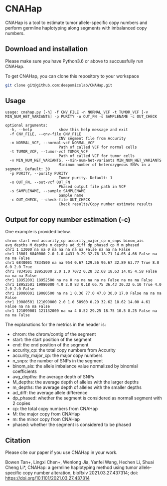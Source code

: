 # CNAHap
CNAHap is a tool to estimate tumor allele-specific copy numbers and perform germline
haplotyping along segments with imbalanced copy numbers.

## Download and installation
Please make sure you have Python3.6 or above to succussfully run CNAHap. 

To get CNAHap, you can clone this repository to your workspace
```bash
git clone git@github.com:deepomicslab/CNAHap.git
```

## Usage
```
usage: cnahap.py [-h] -f CNV_FILE -n NORMAL_VCF -t TUMOR_VCF [-v MIN_NUM_HET_VARIANTS] -p PURITY -o OUT_FN -s SAMPLENAME -c OUT_CHECK

optional arguments:
  -h, --help            show this help message and exit
  -f CNV_FILE, --cnv-file CNV_FILE
                        CNV segment file from Accurity
  -n NORMAL_VCF, --normal-vcf NORMAL_VCF
                        Path of called VCF for normal cells
  -t TUMOR_VCF, --tumor-vcf TUMOR_VCF
                        Path of called VCF for tumor cells
  -v MIN_NUM_HET_VARIANTS, --min-num-het-variants MIN_NUM_HET_VARIANTS
                        Minimum number of heterozygeous SNVs in a segment. Default: 30
  -p PURITY, --purity PURITY
                        Tumor purity. Default: 1
  -o OUT_FN, --out-vcf OUT_FN
                        Phased output file path in VCF
  -s SAMPLENAME, --sample SAMPLENAME
                        Sample name
  -c OUT_CHECK, --check-file OUT_CHECK
                        Check results/Copy number estimate results
```

## Output for copy number estimation (-c)
One example is provided below.
```
chrom start end accurity_cp accurity_major_cp n_snps binom_ais avg_depths M_depths m_depths ad_diff dp_phased cp M m phased
chr1 1 13000 na na 0 na na na na na False na na na False
chr1 13001 6840000 2.0 1.0 4431 0.29 32.76 18.71 14.05 4.66 False na na na False
chr1 6840001 7834500 na na 954 0.67 129.56 96.67 32.89 63.77 True 8.0 6.0 2.0 True
chr1 7834501 18952000 2.0 1.0 7072 0.28 32.68 18.63 14.05 4.58 False na na na False
chr1 18952001 18952500 na na 0 na na na na na False na na na False
chr1 18952501 19080000 4.0 2.0 83 0.18 66.75 36.43 30.32 6.10 True 4.0 2.0 2.0 False
chr1 19080001 19080500 na na 1 0.36 77.0 47.0 30.0 17.0 False na na na False
chr1 19080501 121099000 2.0 1.0 58900 0.29 32.62 18.62 14.00 4.61 False na na na False
chr1 121099001 121132000 na na 4 0.52 29.25 18.75 10.5 8.25 False na na na False
```

The explanations for the metrics in the header is:

- chrom: the chrom/contig of the segment
- start: the start position of the segment
- end: the end position of the segment
- accurity_cp: the total copy numbers from Accurity
- accurity_major_cp: the major copy numbers
- n_snps: the number of SNPs in the segment
- binom_ais: the allele imbalance value normalized by binomial coefficients
- avg_depths: the average depth of SNPs
- M_depths: the average depth of alleles with the larger depths
- m_depths: the average depth of alleles with the smaller depths
- ad_diff: the average allele difference
- dp_phased: whether the segment is considered as normall segment with 2 copies
- cp: the total copy numbers from CNAHap
- M: the major copy from CNAHap
- m: the minor copy from CNAHap
- phased: whether the segment is considered to be phased

## Citation
Please cite our paper if you use CNAHap in your work.

Bowen Tan+, Lingxi Chen+, Wenlong Jia, Yanfei Wang, Hechen Li, Shuai Cheng Li*, CNAHap: a germline haplotyping method using tumor allele-specific copy number alteration, bioRxiv 2021.03.27.437314; doi: https://doi.org/10.1101/2021.03.27.437314